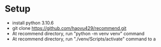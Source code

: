 # Setup
- install python 3.10.6
- git clone https://github.com/haovu429/recommend.git
- At recommend directory, run "python -m venv venv" command
- At recommend directory, run "./venv/Scripts/activate" command to a